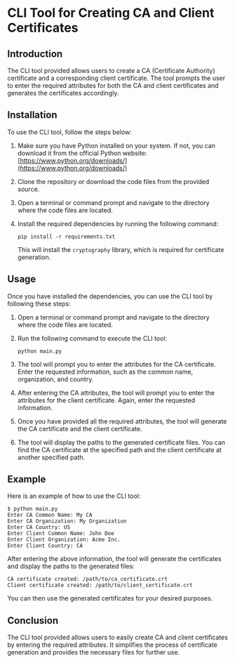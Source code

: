 # CLI Tool for Creating CA and Client Certificates

## Introduction

The CLI tool provided allows users to create a CA (Certificate Authority) certificate and a corresponding client certificate. The tool prompts the user to enter the required attributes for both the CA and client certificates and generates the certificates accordingly.

## Installation

To use the CLI tool, follow the steps below:

1. Make sure you have Python installed on your system. If not, you can download it from the official Python website: [https://www.python.org/downloads/](https://www.python.org/downloads/)

2. Clone the repository or download the code files from the provided source.

3. Open a terminal or command prompt and navigate to the directory where the code files are located.

4. Install the required dependencies by running the following command:

   ```
   pip install -r requirements.txt
   ```

   This will install the `cryptography` library, which is required for certificate generation.

## Usage

Once you have installed the dependencies, you can use the CLI tool by following these steps:

1. Open a terminal or command prompt and navigate to the directory where the code files are located.

2. Run the following command to execute the CLI tool:

   ```
   python main.py
   ```

3. The tool will prompt you to enter the attributes for the CA certificate. Enter the requested information, such as the common name, organization, and country.

4. After entering the CA attributes, the tool will prompt you to enter the attributes for the client certificate. Again, enter the requested information.

5. Once you have provided all the required attributes, the tool will generate the CA certificate and the client certificate.

6. The tool will display the paths to the generated certificate files. You can find the CA certificate at the specified path and the client certificate at another specified path.

## Example

Here is an example of how to use the CLI tool:

```
$ python main.py
Enter CA Common Name: My CA
Enter CA Organization: My Organization
Enter CA Country: US
Enter Client Common Name: John Doe
Enter Client Organization: Acme Inc.
Enter Client Country: CA
```

After entering the above information, the tool will generate the certificates and display the paths to the generated files:

```
CA certificate created: /path/to/ca_certificate.crt
Client certificate created: /path/to/client_certificate.crt
```

You can then use the generated certificates for your desired purposes.

## Conclusion

The CLI tool provided allows users to easily create CA and client certificates by entering the required attributes. It simplifies the process of certificate generation and provides the necessary files for further use.